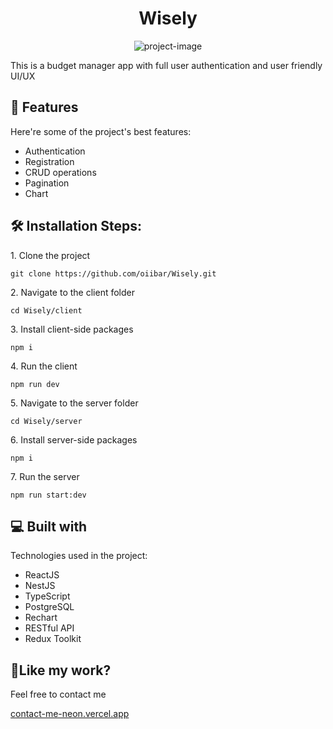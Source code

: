 <h1 align="center" id="title">Wisely</h1>

<p align="center"><img src="https://socialify.git.ci/oiibar/Wisely/image?language=1&amp;name=1&amp;owner=1&amp;pattern=Solid&amp;theme=Light" alt="project-image"></p>

<p id="description">This is a budget manager app with full user authentication and user friendly UI/UX</p>

  
  
<h2>🧐 Features</h2>

Here're some of the project's best features:

*   Authentication
*   Registration
*   CRUD operations
*   Pagination
*   Chart

<h2>🛠️ Installation Steps:</h2>

<p>1. Clone the project</p>

```
git clone https://github.com/oiibar/Wisely.git
```

<p>2. Navigate to the client folder</p>

```
cd Wisely/client
```

<p>3. Install client-side packages</p>

```
npm i
```

<p>4. Run the client</p>

```
npm run dev
```

<p>5. Navigate to the server folder</p>

```
cd Wisely/server
```

<p>6. Install server-side packages</p>

```
npm i
```

<p>7. Run the server</p>

```
npm run start:dev
```

  
<h2>💻 Built with</h2>

Technologies used in the project:

*   ReactJS
*   NestJS
*   TypeScript
*   PostgreSQL
*   Rechart
*   RESTful API
*   Redux Toolkit


<h2>💖Like my work?</h2>

Feel free to contact me<p><a href="contact-me-neon.vercel.app">contact-me-neon.vercel.app</a></p>
